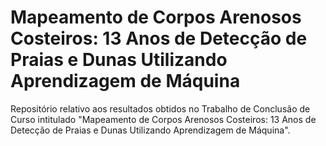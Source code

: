 # Mapeamento de Corpos Arenosos Costeiros: 13 Anos de Detecção de Praias e Dunas Utilizando Aprendizagem de Máquina
Repositório relativo aos resultados obtidos no Trabalho de Conclusão de Curso intitulado "Mapeamento de Corpos Arenosos Costeiros: 13 Anos de Detecção de Praias e Dunas Utilizando Aprendizagem de Máquina".
